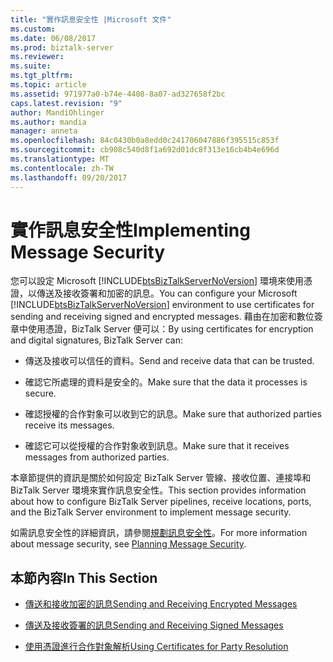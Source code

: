 ```yaml
---
title: "實作訊息安全性 |Microsoft 文件"
ms.custom: 
ms.date: 06/08/2017
ms.prod: biztalk-server
ms.reviewer: 
ms.suite: 
ms.tgt_pltfrm: 
ms.topic: article
ms.assetid: 971977a0-b74e-4408-8a07-ad327658f2bc
caps.latest.revision: "9"
author: MandiOhlinger
ms.author: mandia
manager: anneta
ms.openlocfilehash: 84c0430b0a8edd0c241706047886f395515c853f
ms.sourcegitcommit: cb908c540d8f1a692d01dc8f313e16cb4b4e696d
ms.translationtype: MT
ms.contentlocale: zh-TW
ms.lasthandoff: 09/20/2017
---
```

# <a name="implementing-message-security"></a><span data-ttu-id="37405-102">實作訊息安全性</span><span class="sxs-lookup"><span data-stu-id="37405-102">Implementing Message Security</span></span>
<span data-ttu-id="37405-103">您可以設定 Microsoft [!INCLUDE[btsBizTalkServerNoVersion](../includes/btsbiztalkservernoversion-md.md)] 環境來使用憑證，以傳送及接收簽署和加密的訊息。</span><span class="sxs-lookup"><span data-stu-id="37405-103">You can configure your Microsoft [!INCLUDE[btsBizTalkServerNoVersion](../includes/btsbiztalkservernoversion-md.md)] environment to use certificates for sending and receiving signed and encrypted messages.</span></span> <span data-ttu-id="37405-104">藉由在加密和數位簽章中使用憑證，BizTalk Server 便可以：</span><span class="sxs-lookup"><span data-stu-id="37405-104">By using certificates for encryption and digital signatures, BizTalk Server can:</span></span>  
  
-   <span data-ttu-id="37405-105">傳送及接收可以信任的資料。</span><span class="sxs-lookup"><span data-stu-id="37405-105">Send and receive data that can be trusted.</span></span>  
  
-   <span data-ttu-id="37405-106">確認它所處理的資料是安全的。</span><span class="sxs-lookup"><span data-stu-id="37405-106">Make sure that the data it processes is secure.</span></span>  
  
-   <span data-ttu-id="37405-107">確認授權的合作對象可以收到它的訊息。</span><span class="sxs-lookup"><span data-stu-id="37405-107">Make sure that authorized parties receive its messages.</span></span>  
  
-   <span data-ttu-id="37405-108">確認它可以從授權的合作對象收到訊息。</span><span class="sxs-lookup"><span data-stu-id="37405-108">Make sure that it receives messages from authorized parties.</span></span>  
  
 <span data-ttu-id="37405-109">本章節提供的資訊是關於如何設定 BizTalk Server 管線、接收位置、連接埠和 BizTalk Server 環境來實作訊息安全性。</span><span class="sxs-lookup"><span data-stu-id="37405-109">This section provides information about how to configure BizTalk Server pipelines, receive locations, ports, and the BizTalk Server environment to implement message security.</span></span>  
  
 <span data-ttu-id="37405-110">如需訊息安全性的詳細資訊，請參閱[規劃訊息安全性](../core/planning-message-security.md)。</span><span class="sxs-lookup"><span data-stu-id="37405-110">For more information about message security, see [Planning Message Security](../core/planning-message-security.md).</span></span>  
  
## <a name="in-this-section"></a><span data-ttu-id="37405-111">本節內容</span><span class="sxs-lookup"><span data-stu-id="37405-111">In This Section</span></span>  
  
-   [<span data-ttu-id="37405-112">傳送和接收加密的訊息</span><span class="sxs-lookup"><span data-stu-id="37405-112">Sending and Receiving Encrypted Messages</span></span>](../core/sending-and-receiving-encrypted-messages.md)  
  
-   [<span data-ttu-id="37405-113">傳送及接收簽署的訊息</span><span class="sxs-lookup"><span data-stu-id="37405-113">Sending and Receiving Signed Messages</span></span>](../core/sending-and-receiving-signed-messages.md)  
  
-   [<span data-ttu-id="37405-114">使用憑證進行合作對象解析</span><span class="sxs-lookup"><span data-stu-id="37405-114">Using Certificates for Party Resolution</span></span>](../core/using-certificates-for-party-resolution.md)